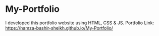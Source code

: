 # My-Portfolio
I developed this portfolio website using HTML, CSS &amp; JS.
Portfolio Link: https://hamza-bashir-sheikh.github.io/My-Portfolio/
